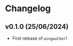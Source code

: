 # Changelog

<!--next-version-placeholder-->

## v0.1.0 (25/06/2024)

- First release of `wingwalker`!